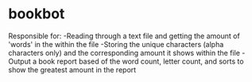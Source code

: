 # bookbot

Responsible for:
    -Reading through a text file and getting the amount of 'words' in the within the file
    -Storing the unique characters (alpha characters only) and the corresponding amount it shows within the file
    -Output a book report based of the word count, letter count, and sorts to show the greatest amount in the report